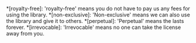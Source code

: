 *[royalty-free]: 'royalty-free' means you do not have to pay us any fees for using the library.
*[non-exclusive]: 'Non-exclusive' means we can also use the library and give it to others.
*[perpetual]: 'Perpetual' means the lasts forever.
*[irrevocable]: 'Irrevocable' means no one can take the license away from you.
